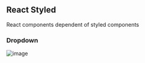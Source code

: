 ## React Styled
React components dependent of styled components

### Dropdown
![image](https://user-images.githubusercontent.com/1090606/65529423-f9bc6680-deed-11e9-8917-1bef0aa18b3b.png)
